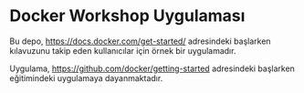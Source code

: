 # Docker Workshop Uygulaması 

Bu depo, https://docs.docker.com/get-started/ adresindeki başlarken kılavuzunu takip eden kullanıcılar için örnek bir uygulamadır.

Uygulama, https://github.com/docker/getting-started adresindeki başlarken eğitimindeki uygulamaya dayanmaktadır.


